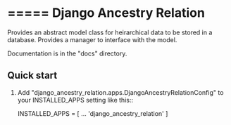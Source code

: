 =====
Django Ancestry Relation
=====
Provides an abstract model class for heirarchical data to be stored in a database. 
Provides a manager to interface with the model.

Documentation is in the "docs" directory.

Quick start
-----------

1. Add "django_ancestry_relation.apps.DjangoAncestryRelationConfig" to your INSTALLED_APPS setting like this::

    INSTALLED_APPS = [
                        ...
                        'django_ancestry_relation'
                     ]

